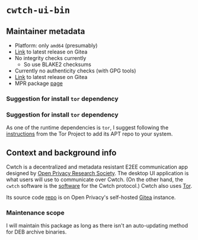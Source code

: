 # `cwtch-ui-bin`

## Maintainer metadata
* Platform: only `amd64` (presumably)
* [Link](https://git.openprivacy.ca/cwtch.im/cwtch-ui/releases/latest) to latest release on Gitea
* No integrity checks currently
    * So use BLAKE2 checksums
* Currently no authenticity checks (with GPG tools)
* [Link](https://git.openprivacy.ca/cwtch.im/cwtch-ui/releases/latest) to latest release on Gitea
* MPR package [page](https://mpr.makedeb.org/packages/cwtch-ui-bin)

### Suggestion for install `tor` dependency

### Suggestion for install `tor` dependency

As one of the runtime dependencies is `tor`, I suggest following the 
[instructions](https://support.torproject.org/apt/) from the Tor Project to add its APT repo to
your system.

## Context and background info

Cwtch is a decentralized and metadata resistant E2EE communication app designed by
[Open Privacy Research Society](https://openprivacy.ca/).  The desktop UI application is what users
will use to communicate over Cwtch.  (On the other hand, the `cwtch` software is the
[software](https://git.openprivacy.ca/cwtch.im/cwtch) for the Cwtch protocol.)  Cwtch also uses
[Tor](https://en.wikipedia.org/wiki/Tor_(network)).

Its source code [repo](https://git.openprivacy.ca/cwtch.im/cwtch-ui) is on Open Privacy's
self-hosted [Gitea](https://en.wikipedia.org/wiki/Gitea) instance.

### Maintenance scope

I will maintain this package as long as there isn't an auto-updating method for DEB archive
binaries.
